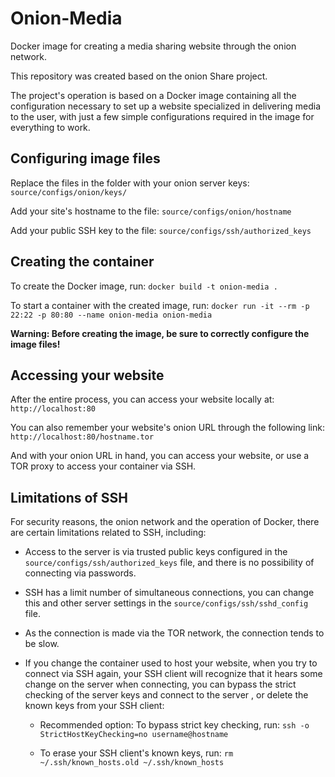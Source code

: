 # Onion-Media

Docker image for creating a media sharing website through the onion network.

This repository was created based on the onion Share project.

The project's operation is based on a Docker image containing all the configuration necessary to set up a website specialized in delivering media to the user, with just a few simple configurations required in the image for everything to work.

## Configuring image files

Replace the files in the folder with your onion server keys:
`source/configs/onion/keys/`

Add your site's hostname to the file:
`source/configs/onion/hostname`

Add your public SSH key to the file:
`source/configs/ssh/authorized_keys`

## Creating the container

To create the Docker image, run:
`docker build -t onion-media .`

To start a container with the created image, run:
`docker run -it --rm -p 22:22 -p 80:80 --name onion-media onion-media`

**Warning: Before creating the image, be sure to correctly configure the image files!**

## Accessing your website

After the entire process, you can access your website locally at:
`http://localhost:80`

You can also remember your website's onion URL through the following link:
`http://localhost:80/hostname.tor`

And with your onion URL in hand, you can access your website, or use a TOR proxy to access your container via SSH.

## Limitations of SSH

For security reasons, the onion network and the operation of Docker, there are certain limitations related to SSH, including:

- Access to the server is via trusted public keys configured in the `source/configs/ssh/authorized_keys` file, and there is no possibility of connecting via passwords.

- SSH has a limit number of simultaneous connections, you can change this and other server settings in the `source/configs/ssh/sshd_config` file.

- As the connection is made via the TOR network, the connection tends to be slow.

- If you change the container used to host your website, when you try to connect via SSH again, your SSH client will recognize that it hears some change on the server when connecting, you can bypass the strict checking of the server keys and connect to the server , or delete the known keys from your SSH client:

    - Recommended option: To bypass strict key checking, run:
    `ssh -o StrictHostKeyChecking=no username@hostname`

    - To erase your SSH client's known keys, run:
    `rm ~/.ssh/known_hosts.old ~/.ssh/known_hosts`
